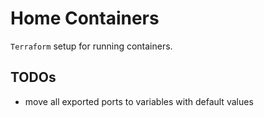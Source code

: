 # Home Containers

`Terraform` setup for running containers.

## TODOs

* move all exported ports to variables with default values
